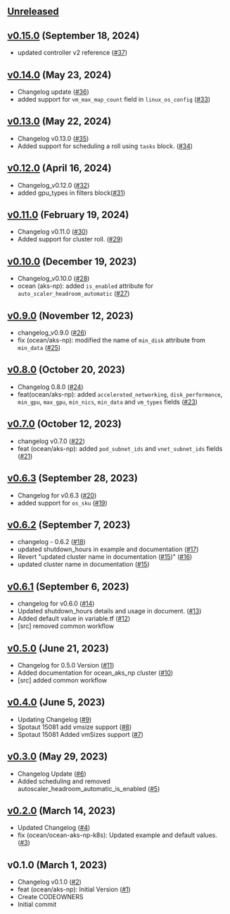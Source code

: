 <a name="unreleased"></a>
## [Unreleased]



<a name="v0.15.0"></a>
## [v0.15.0] (September 18, 2024)

- updated controller v2 reference ([#37](https://github.com/spotinst/terraform-spotinst-ocean-aks-np-k8s/issues/37))


<a name="v0.14.0"></a>
## [v0.14.0] (May 23, 2024)

- Changelog update ([#36](https://github.com/spotinst/terraform-spotinst-ocean-aks-np-k8s/issues/36))
- added support for `vm_max_map_count` field in `linux_os_config` ([#33](https://github.com/spotinst/terraform-spotinst-ocean-aks-np-k8s/issues/33))


<a name="v0.13.0"></a>
## [v0.13.0] (May 22, 2024)

- Changelog v0.13.0 ([#35](https://github.com/spotinst/terraform-spotinst-ocean-aks-np-k8s/issues/35))
- Added support for scheduling a roll using `tasks` block. ([#34](https://github.com/spotinst/terraform-spotinst-ocean-aks-np-k8s/issues/34))


<a name="v0.12.0"></a>
## [v0.12.0] (April 16, 2024)

- Changelog_v0.12.0 ([#32](https://github.com/spotinst/terraform-spotinst-ocean-aks-np-k8s/issues/32))
- added gpu_types in filters block([#31](https://github.com/spotinst/terraform-spotinst-ocean-aks-np-k8s/issues/31))


<a name="v0.11.0"></a>
## [v0.11.0] (February 19, 2024)

- Changelog v0.11.0 ([#30](https://github.com/spotinst/terraform-spotinst-ocean-aks-np-k8s/issues/30))
- Added support for cluster roll. ([#29](https://github.com/spotinst/terraform-spotinst-ocean-aks-np-k8s/issues/29))


<a name="v0.10.0"></a>
## [v0.10.0] (December 19, 2023)

- Changelog_v0.10.0 ([#28](https://github.com/spotinst/terraform-spotinst-ocean-aks-np-k8s/issues/28))
- ocean (aks-np): added `is_enabled` attribute for `auto_scaler_headroom_automatic` ([#27](https://github.com/spotinst/terraform-spotinst-ocean-aks-np-k8s/issues/27))


<a name="v0.9.0"></a>
## [v0.9.0] (November 12, 2023)

- changelog_v0.9.0 ([#26](https://github.com/spotinst/terraform-spotinst-ocean-aks-np-k8s/issues/26))
- fix (ocean/aks-np): modified the name of `min_disk` attribute from `min_data` ([#25](https://github.com/spotinst/terraform-spotinst-ocean-aks-np-k8s/issues/25))


<a name="v0.8.0"></a>
## [v0.8.0] (October 20, 2023)

- Changelog 0.8.0 ([#24](https://github.com/spotinst/terraform-spotinst-ocean-aks-np-k8s/issues/24))
- feat(ocean/aks-np): added `accelerated_networking`, `disk_performance`, `min_gpu`, `max_gpu`, `min_nics`, `min_data` and `vm_types` fields ([#23](https://github.com/spotinst/terraform-spotinst-ocean-aks-np-k8s/issues/23))


<a name="v0.7.0"></a>
## [v0.7.0] (October 12, 2023)

- changelog v0.7.0 ([#22](https://github.com/spotinst/terraform-spotinst-ocean-aks-np-k8s/issues/22))
- feat (ocean/aks-np): added `pod_subnet_ids` and `vnet_subnet_ids` fields ([#21](https://github.com/spotinst/terraform-spotinst-ocean-aks-np-k8s/issues/21))


<a name="v0.6.3"></a>
## [v0.6.3] (September 28, 2023)

- Changelog for v0.6.3 ([#20](https://github.com/spotinst/terraform-spotinst-ocean-aks-np-k8s/issues/20))
- added support for `os_sku` ([#19](https://github.com/spotinst/terraform-spotinst-ocean-aks-np-k8s/issues/19))


<a name="v0.6.2"></a>
## [v0.6.2] (September 7, 2023)

- changelog - 0.6.2 ([#18](https://github.com/spotinst/terraform-spotinst-ocean-aks-np-k8s/issues/18))
- updated shutdown_hours in example and documentation ([#17](https://github.com/spotinst/terraform-spotinst-ocean-aks-np-k8s/issues/17))
- Revert "updated cluster name in documentation ([#15](https://github.com/spotinst/terraform-spotinst-ocean-aks-np-k8s/issues/15))" ([#16](https://github.com/spotinst/terraform-spotinst-ocean-aks-np-k8s/issues/16))
- updated cluster name in documentation ([#15](https://github.com/spotinst/terraform-spotinst-ocean-aks-np-k8s/issues/15))


<a name="v0.6.1"></a>
## [v0.6.1] (September 6, 2023)

- changelog for v0.6.0 ([#14](https://github.com/spotinst/terraform-spotinst-ocean-aks-np-k8s/issues/14))
- Updated shutdown_hours details and usage in document. ([#13](https://github.com/spotinst/terraform-spotinst-ocean-aks-np-k8s/issues/13))
- Added default value in variable.tf ([#12](https://github.com/spotinst/terraform-spotinst-ocean-aks-np-k8s/issues/12))
- [src] removed common workflow


<a name="v0.5.0"></a>
## [v0.5.0] (June 21, 2023)

- Changelog for 0.5.0 Version ([#11](https://github.com/spotinst/terraform-spotinst-ocean-aks-np-k8s/issues/11))
- Added documentation for ocean_aks_np cluster ([#10](https://github.com/spotinst/terraform-spotinst-ocean-aks-np-k8s/issues/10))
- [src] added common workflow


<a name="v0.4.0"></a>
## [v0.4.0] (June 5, 2023)

- Updating Changelog ([#9](https://github.com/spotinst/terraform-spotinst-ocean-aks-np-k8s/issues/9))
- Spotaut 15081 add vmsize support ([#8](https://github.com/spotinst/terraform-spotinst-ocean-aks-np-k8s/issues/8))
- Spotaut 15081 Added vmSizes support ([#7](https://github.com/spotinst/terraform-spotinst-ocean-aks-np-k8s/issues/7))


<a name="v0.3.0"></a>
## [v0.3.0] (May 29, 2023)

- Changelog Update ([#6](https://github.com/spotinst/terraform-spotinst-ocean-aks-np-k8s/issues/6))
- Added scheduling and removed autoscaler_headroom_automatic_is_enabled ([#5](https://github.com/spotinst/terraform-spotinst-ocean-aks-np-k8s/issues/5))


<a name="v0.2.0"></a>
## [v0.2.0] (March 14, 2023)

- Updated Changelog ([#4](https://github.com/spotinst/terraform-spotinst-ocean-aks-np-k8s/issues/4))
- fix (ocean/ocean-aks-np-k8s): Updated example and default values. ([#3](https://github.com/spotinst/terraform-spotinst-ocean-aks-np-k8s/issues/3))


<a name="v0.1.0"></a>
## v0.1.0 (March 1, 2023)

- Changelog v0.1.0 ([#2](https://github.com/spotinst/terraform-spotinst-ocean-aks-np-k8s/issues/2))
- feat (ocean/aks-np): Initial Version ([#1](https://github.com/spotinst/terraform-spotinst-ocean-aks-np-k8s/issues/1))
- Create CODEOWNERS
- Initial commit


[Unreleased]: https://github.com/spotinst/terraform-spotinst-ocean-aks-np-k8s/compare/v0.15.0...HEAD
[v0.15.0]: https://github.com/spotinst/terraform-spotinst-ocean-aks-np-k8s/compare/v0.14.0...v0.15.0
[v0.14.0]: https://github.com/spotinst/terraform-spotinst-ocean-aks-np-k8s/compare/v0.13.0...v0.14.0
[v0.13.0]: https://github.com/spotinst/terraform-spotinst-ocean-aks-np-k8s/compare/v0.12.0...v0.13.0
[v0.12.0]: https://github.com/spotinst/terraform-spotinst-ocean-aks-np-k8s/compare/v0.11.0...v0.12.0
[v0.11.0]: https://github.com/spotinst/terraform-spotinst-ocean-aks-np-k8s/compare/v0.10.0...v0.11.0
[v0.10.0]: https://github.com/spotinst/terraform-spotinst-ocean-aks-np-k8s/compare/v0.9.0...v0.10.0
[v0.9.0]: https://github.com/spotinst/terraform-spotinst-ocean-aks-np-k8s/compare/v0.8.0...v0.9.0
[v0.8.0]: https://github.com/spotinst/terraform-spotinst-ocean-aks-np-k8s/compare/v0.7.0...v0.8.0
[v0.7.0]: https://github.com/spotinst/terraform-spotinst-ocean-aks-np-k8s/compare/v0.6.3...v0.7.0
[v0.6.3]: https://github.com/spotinst/terraform-spotinst-ocean-aks-np-k8s/compare/v0.6.2...v0.6.3
[v0.6.2]: https://github.com/spotinst/terraform-spotinst-ocean-aks-np-k8s/compare/v0.6.1...v0.6.2
[v0.6.1]: https://github.com/spotinst/terraform-spotinst-ocean-aks-np-k8s/compare/v0.5.0...v0.6.1
[v0.5.0]: https://github.com/spotinst/terraform-spotinst-ocean-aks-np-k8s/compare/v0.4.0...v0.5.0
[v0.4.0]: https://github.com/spotinst/terraform-spotinst-ocean-aks-np-k8s/compare/v0.3.0...v0.4.0
[v0.3.0]: https://github.com/spotinst/terraform-spotinst-ocean-aks-np-k8s/compare/v0.2.0...v0.3.0
[v0.2.0]: https://github.com/spotinst/terraform-spotinst-ocean-aks-np-k8s/compare/v0.1.0...v0.2.0

